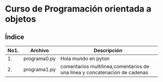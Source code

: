 # Curso de Programación orientada a objetos
## Índice
|No1.|Archivo|Descripción|
|--|--|--|
|1.|programa0.py|Hola mundo en pyton|
|2.|programa1.py|comentarios multilinea,comentarios de una linea y concatenacion de cadenas|
